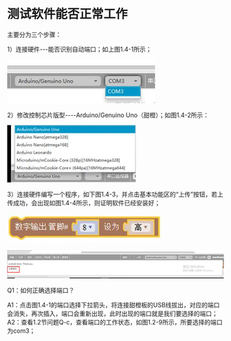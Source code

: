 # 测试软件能否正常工作

主要分为三个步骤：

1）连接硬件---能否识别自动端口；如上图1.4-1所示；

![&#x56FE;1.4-1](../../.gitbook/assets/image050.jpg)

2）修改控制芯片版型----Arduino/Genuino Uno（甜橙）；如图1.4-2所示：

![&#x56FE;1.4-2](../../.gitbook/assets/image052.jpg)

3）连接硬件编写一个程序，如下图1.4-3，并点击基本功能区的“上传”按钮，若上传成功，会出现如图1.4-4所示，则证明软件已经安装好；

![&#x56FE;1.4-3](../../.gitbook/assets/image054.jpg)

![&#x56FE;1.4-4](../../.gitbook/assets/image056.jpg)

Q1：如何正确选择端口？

A1：点击图1.4-1的端口选择下拉箭头，将连接甜橙板的USB线拔出，对应的端口会消失，再次插入，端口会重新出现，此时出现的端口就是我们要选择的端口； A2：查看1.2节问题Q-c，查看端口的工作状态，如图1.2-9所示，所要选择的端口为com3；

